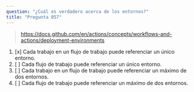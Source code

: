 ```yaml
---
question: "¿Cuál es verdadero acerca de los entornos?"
title: "Pregunta 057"
---
```


> https://docs.github.com/en/actions/concepts/workflows-and-actions/deployment-environments
1. [x] Cada trabajo en un flujo de trabajo puede referenciar un único entorno.
1. [ ] Cada flujo de trabajo puede referenciar un único entorno.
1. [ ] Cada trabajo en un flujo de trabajo puede referenciar un máximo de dos entornos.
1. [ ] Cada flujo de trabajo puede referenciar un máximo de dos entornos.

